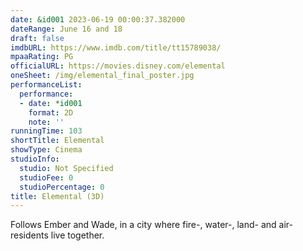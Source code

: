 ```yaml
---
date: &id001 2023-06-19 00:00:37.382000
dateRange: June 16 and 18
draft: false
imdbURL: https://www.imdb.com/title/tt15789038/
mpaaRating: PG
officialURL: https://movies.disney.com/elemental
oneSheet: /img/elemental_final_poster.jpg
performanceList:
  performance:
  - date: *id001
    format: 2D
    note: ''
runningTime: 103
shortTitle: Elemental
showType: Cinema
studioInfo:
  studio: Not Specified
  studioFee: 0
  studioPercentage: 0
title: Elemental (3D)
---
```


Follows Ember and Wade, in a city where fire-, water-, land- and air-residents live together.